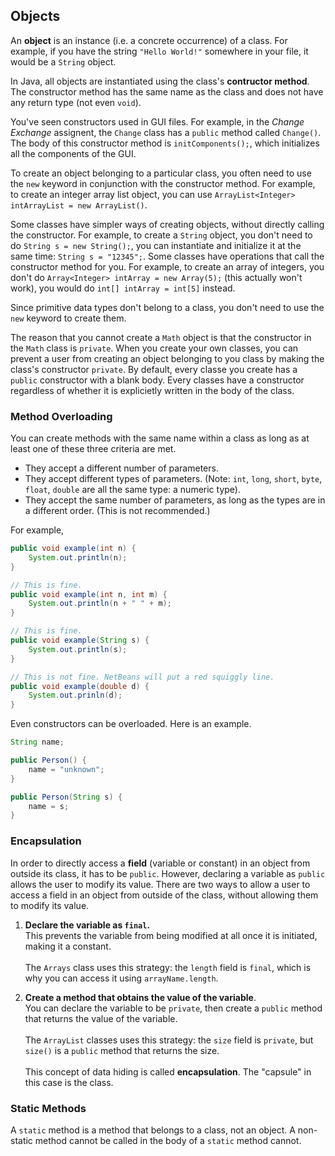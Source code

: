 ## Objects

An **object** is an instance (i.e. a concrete occurrence) of a class. For example, if you have the string `"Hello World!"` somewhere in your file, it would be a `String` object. 

In Java, all objects are instantiated using the class's **contructor method**. The constructor method has the same name as the class and does not have any return type (not even `void`).

You've seen constructors used in GUI files. For example, in the *Change Exchange* assignent, the `Change` class has a `public` method called `Change()`. The body of this constructor method is `initComponents();`, which initializes all the components of the GUI.

To create an object belonging to a particular class, you often need to use the `new` keyword in conjunction with the constructor method. For example, to create an integer array list object, you can use `ArrayList<Integer> intArrayList = new ArrayList()`. 

Some classes have simpler ways of creating objects, without directly calling the constructor. For example, to create a `String` object, you don't need to do `String s = new String();`, you can instantiate and initialize it at the same time: `String s = "12345";`. Some classes have operations that call the constructor method for you. For example, to create an array of integers, you don't do `Array<Integer> intArray = new Array(5);` (this actually won't work), you would do `int[] intArray = int[5]` instead.

Since primitive data types don't belong to a class, you don't need to use the `new` keyword to create them.

The reason that you cannot create a `Math` object is that the constructor in the `Math` class is `private`. When you create your own classes, you can prevent a user from creating an object belonging to you class by making the class's constructor `private`. By default, every classe you create has a `public` constructor with a blank body. Every classes have a constructor regardless of whether it is explicietly written in the body of the class.


### Method Overloading

You can create methods with the same name within a class as long as at least one of these three criteria are met.
* They accept a different number of parameters.
* They accept different types of parameters. (Note: `int`, `long`, `short`, `byte`, `float`, `double` are all the same type: a numeric type). 
* They accept the same number of parameters, as long as the types are in a different order. (This is not recommended.)

For example, 
```java
public void example(int n) {
    System.out.println(n);
}

// This is fine.
public void example(int n, int m) {
    System.out.println(n + " " + m);
}

// This is fine.
public void example(String s) {
    System.out.println(s);
}

// This is not fine. NetBeans will put a red squiggly line.
public void example(double d) {
    System.out.prinln(d);
}

```

Even constructors can be overloaded. Here is an example.
```java
String name;

public Person() {
    name = "unknown";
}

public Person(String s) {
    name = s;
}
```

### Encapsulation

In order to directly access a **field** (variable or constant) in an object from outside its class, it has to be `public`. However, declaring a variable as `public` allows the user to modify its value. There are two ways to allow a user to access a field in an object from outside of the class, without allowing them to modify its value.

1. **Declare the variable as `final`.**     
This prevents the variable from being modified at all once it is initiated, making it a constant.</br></br>
The `Arrays` class uses this strategy: the `length` field is `final`, which is why you can access it using `arrayName.length`.

2. **Create a method that obtains the value of the variable**.  
You can declare the variable to be `private`, then create a `public` method that returns the value of the variable.</br></br>
The `ArrayList` classes uses this strategy: the `size` field is `private`, but `size()` is a `public` method that returns the size.</br></br>
This concept of data hiding is called **encapsulation**. The "capsule" in this case is the class.


### Static Methods
A `static` method is a method that belongs to a class, not an object. A non-static method cannot be called in the body of a `static` method cannot.
